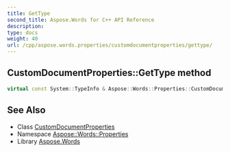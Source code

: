```yaml
---
title: GetType
second_title: Aspose.Words for C++ API Reference
description: 
type: docs
weight: 40
url: /cpp/aspose.words.properties/customdocumentproperties/gettype/
---
```

## CustomDocumentProperties::GetType method




```cpp
virtual const System::TypeInfo & Aspose::Words::Properties::CustomDocumentProperties::GetType() const override
```

## See Also

* Class [CustomDocumentProperties](../)
* Namespace [Aspose::Words::Properties](../../)
* Library [Aspose.Words](../../../)
